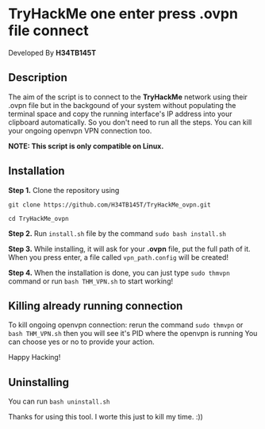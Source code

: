 # TryHackMe one enter press .ovpn file connect 
Developed By **H34TB145T**

## Description
The aim of the script is to connect to the **TryHackMe** network using 
their .ovpn file but in the backgound of your system without populating the terminal space
and copy the running interface's IP address into your clipboard automatically.
So you don't need to run all the steps. You can kill your ongoing openvpn VPN connection too.

**NOTE: This script is only compatible on Linux.**


## Installation

**Step 1.** Clone the repository using 

```git clone https://github.com/H34TB145T/TryHackMe_ovpn.git```

```cd TryHackMe_ovpn```

**Step 2.** Run ```install.sh``` file by the command ```sudo bash install.sh```

**Step 3.** While installing, it will ask for your **.ovpn** file, put the full path of it. When you press enter, a file called `vpn_path.config` will be created!

**Step 4.** When the installation is done, you can just type ```sudo thmvpn``` command or run ```bash THM_VPN.sh``` to start working!

## Killing already running connection
To kill ongoing openvpn connection:
rerun the command ```sudo thmvpn``` or ```bash THM_VPN.sh```
then you will see it's PID where the openvpn is running
You can choose yes or no to provide your action.

Happy Hacking!

## Uninstalling
You can run ```bash uninstall.sh```

Thanks for using this tool. I worte this just to kill my time. :))
